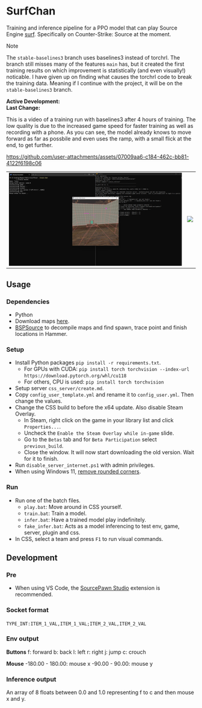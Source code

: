 # SurfChan
Training and inference pipeline for a PPO model that can play Source Engine [surf](https://www.youtube.com/watch?v=3pCyKM2YWrI). Specifically on Counter-Strike: Source at the moment.

> [!NOTE]
> The `stable-baselines3` branch uses baselines3 instead of torchrl. The branch still misses many of the features `main` has, but it created the first training results on which improvement is statistically (and even visually!) noticable. I have given up on finding what causes the torchrl code to break the training data. Meaning if I continue with the project, it will be on the `stable-baselines3` branch.

**Active Development:** <br>
**Last Change:** <br>

This is a video of a training run with baselines3 after 4 hours of training. The low quality is due to the increased game speed for faster training as well as recording with a phone. As you can see, the model already knows to move forward as far as possbile and even uses the ramp, with a small flick at the end, to get further.

https://github.com/user-attachments/assets/07009aa6-c184-462c-bb81-4122f6198c06

| | |
| :---: | :---: |
| ![](/Screenshots/1-Training.png) | ![](/Screenshots/.png) |

## Usage
### Dependencies
- Python
- Download maps [here](https://github.com/OuiSURF/Surf_Maps).
- [BSPSource](https://github.com/ata4/bspsrc/releases) to decompile maps and find spawn, trace point and finish locations in Hammer.

### Setup
- Install Python packages `pip install -r requirements.txt`.
    - For GPUs with CUDA: `pip install torch torchvision --index-url https://download.pytorch.org/whl/cu118`
    - For others, CPU is used: `pip install torch torchvision`
- Setup server `css_server/create.md`.
- Copy `config_user_template.yml` and rename it to `config_user.yml`. Then change the values.
- Change the CSS build to before the x64 update. Also disable Steam Overlay.
    - In Steam, right click on the game in your library list and click `Properties...`.
    - Uncheck the `Enable the Steam Overlay while in-game` slide.
    - Go to the `Betas` tab and for `Beta Participation` select `previous_build`.
    - Close the window. It will now start downloading the old version. Wait for it to finish.
- Run `disable_server_internet.ps1` with admin privileges.
- When using Windows 11, [remove rounded corners](https://github.com/valinet/Win11DisableRoundedCorners/releases).

### Run
- Run one of the batch files.
    - `play.bat`: Move around in CSS yourself.
    - `train.bat`: Train a model.
    - `infer.bat`: Have a trained model play indefinitely.
    - `fake_infer.bat`: Acts as a model inferencing to test env, game, server, plugin and css.
- In CSS, select a team and press `F1` to run visual commands.

## Development
### Pre
- When using VS Code, the [SourcePawn Studio](https://marketplace.visualstudio.com/items?itemName=Sarrus.sourcepawn-vscode) extension is recommended.

### Socket format
`TYPE_INT:ITEM_1_VAL,ITEM_1_VAL;ITEM_2_VAL,ITEM_2_VAL`

### Env output
**Buttons**
f: forward
b: back
l: left
r: right
j: jump
c: crouch

**Mouse**
-180.00 - 180.00: mouse x
-90.00 - 90.00: mouse y

### Inference output
An array of 8 floats between 0.0 and 1.0 representing f to c and then mouse x and y.
